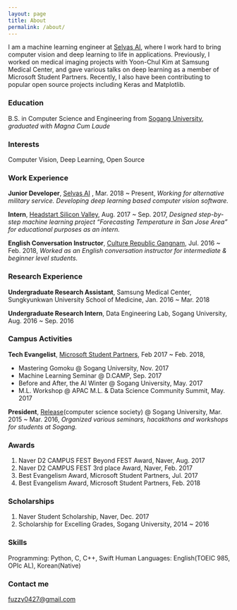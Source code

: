 ```yaml
---
layout: page
title: About
permalink: /about/
---
```


I am a machine learning engineer at [Selvas AI](https://www.selvasai.com/en/), where I work hard to bring computer vision and deep learning to life in applications. Previously, I worked on medical imaging projects with Yoon-Chul Kim at Samsung Medical Center, and gave various talks on deep learning as a member of Microsoft Student Partners. Recently, I also have been contributing to popular open source projects including Keras and Matplotlib.

### Education
B.S. in Computer Science and Engineering from [Sogang University](http://www.sogang.ac.kr/index.do), *graduated with Magna Cum Laude*

### Interests
Computer Vision, Deep Learning, Open Source

### Work Experience
**Junior Developer**, [Selvas AI](https://www.selvasai.com/) , Mar. 2018 ~ Present, *Working for alternative military service. Developing deep learning based computer vision software.*

**Intern**, [Headstart Silicon Valley](http://www.headstartsv.com/), Aug. 2017 ~ Sep. 2017, *Designed step-by-step machine learning project “Forecasting Temperature in San Jose Area” for educational purposes as an intern.*

**English Conversation Instructor**, [Culture Republic Gangnam](https://cafe.naver.com/culturerepublic99), Jul. 2016 ~ Feb. 2018, *Worked as an English conversation instructor for intermediate & beginner level students.*

### Research Experience
**Undergraduate Research Assistant**,  Samsung Medical Center, Sungkyunkwan University School of Medicine, Jan. 2016 ~ Mar. 2018


**Undergraduate Research Intern**, Data Engineering Lab, Sogang University, Aug. 2016 ~ Sep. 2016


### Campus Activities
**Tech Evangelist**, [Microsoft Student Partners](https://msdn.microsoft.com/ko-kr/microsoftstudentpartners.aspx), Feb 2017 ~ Feb. 2018, 
- Mastering Gomoku @ Sogang University, Nov. 2017
- Machine Learning Seminar @ D.CAMP, Sep. 2017
- Before and After, the AI Winter @ Sogang University, May. 2017
- M.L. Workshop @ APAC M.L. & Data Science Community Summit, May. 2017

**President**, [Release](http://release.sogang.ac.kr/)(computer science society) @ Sogang University, Mar. 2015 ~ Mar. 2016, *Organized various seminars, hacakthons and workshops for students at Sogang.*

### Awards
1. Naver D2 CAMPUS FEST Beyond FEST Award, Naver, Aug. 2017
2. Naver D2 CAMPUS FEST 3rd place Award, Naver, Feb. 2017
3. Best Evangelism Award, Microsoft Student Partners, Jul. 2017
4. Best Evangelism Award, Microsoft Student Partners, Feb. 2018

### Scholarships
1. Naver Student Scholarship, Naver, Dec. 2017
2. Scholarship for Excelling Grades, Sogang University, 2014 ~ 2016

### Skills
Programming: Python, C, C++, Swift
Human Languages: English(TOEIC 985, OPIc AL), Korean(Native)

### Contact me

[fuzzy0427@gmail.com](mailto:fuzzy0427@gmail.com)
